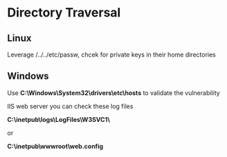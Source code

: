 # Directory Traversal

## Linux

Leverage /../../etc/passw, chcek for private keys in their home directories

## Windows

Use **C:\Windows\System32\drivers\etc\hosts** to validate the vulnerability

IIS web server you can check these log files

**C:\inetpub\logs\LogFiles\W3SVC1\\**

or

**C:\inetpub\wwwroot\web.config**
